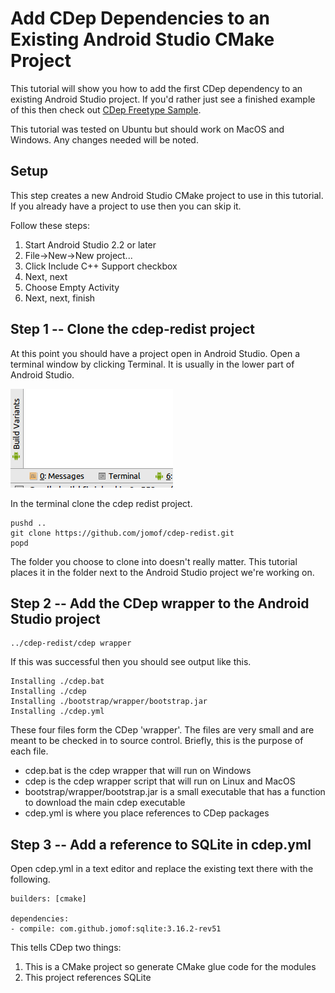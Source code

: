 # Add CDep Dependencies to an Existing Android Studio CMake Project
This tutorial will show you how to add the first CDep dependency to an existing Android Studio project.
If you'd rather just see a finished example of this then check out [CDep Freetype Sample](https://github.com/jomof/cdep-android-studio-freetype-sample).

This tutorial was tested on Ubuntu but should work on MacOS and Windows. Any changes needed will be noted.

## Setup
This step creates a new Android Studio CMake project to use in this tutorial. If you already have a project to use then you can skip it.

Follow these steps:
1. Start Android Studio 2.2 or later
2. File->New->New project...
3. Click Include C++ Support checkbox
4. Next, next
5. Choose Empty Activity
6. Next, next, finish

## Step 1 -- Clone the cdep-redist project
At this point you should have a project open in Android Studio. Open a terminal window by clicking Terminal. It is usually in the lower part of Android Studio.

![Terminal](Terminal.png)
 
In the terminal clone the cdep redist project.
```
pushd ..
git clone https://github.com/jomof/cdep-redist.git
popd
```
The folder you choose to clone into doesn't really matter. This tutorial places it in the folder next to the Android Studio project we're working on.

## Step 2 -- Add the CDep wrapper to the Android Studio project
```
../cdep-redist/cdep wrapper
```
If this was successful then you should see output like this.
```
Installing ./cdep.bat
Installing ./cdep
Installing ./bootstrap/wrapper/bootstrap.jar
Installing ./cdep.yml
```
These four files form the CDep 'wrapper'. The files are very small and are meant to be checked in to source control. Briefly, this is the purpose of each file.
* cdep.bat is the cdep wrapper that will run on Windows
* cdep is the cdep wrapper script that will run on Linux and MacOS
* bootstrap/wrapper/bootstrap.jar is a small executable that has a function to download the main cdep executable
* cdep.yml is where you place references to CDep packages

## Step 3 -- Add a reference to SQLite in cdep.yml
Open cdep.yml in a text editor and replace the existing text there with the following.
```
builders: [cmake]

dependencies:
- compile: com.github.jomof:sqlite:3.16.2-rev51
```
This tells CDep two things:
1. This is a CMake project so generate CMake glue code for the modules
2. This project references SQLite 








